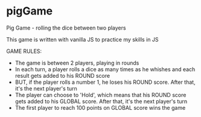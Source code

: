# pigGame
Pig Game - rolling the dice between two players 

This game is written with vanilla JS to practice my skills in JS

GAME RULES:

- The game is between 2 players, playing in rounds
- In each turn, a player rolls a dice as many times as he whishes and each result gets added to his ROUND score
- BUT, if the player rolls a number 1, he loses his ROUND score. After that, it's the next player's turn
- The player can choose to 'Hold', which means that his ROUND score gets added to his GLOBAL score. After that, it's the next player's turn
- The first player to reach 100 points on GLOBAL score wins the game
